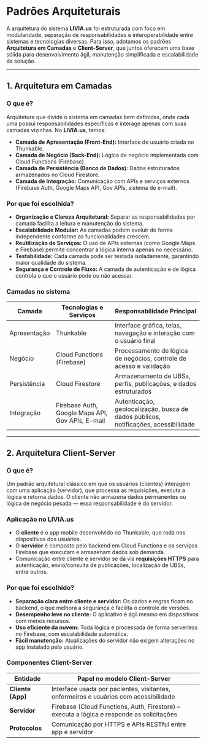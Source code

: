 # Padrões Arquiteturais

A arquitetura do sistema **LIVIA.us** foi estruturada com foco em modularidade, separação de responsabilidades e interoperabilidade entre sistemas e tecnologias diversas. Para isso, adotamos os padrões **Arquitetura em Camadas** e **Client-Server**, que juntos oferecem uma base sólida para desenvolvimento ágil, manutenção simplificada e escalabilidade da solução.

---

## 1. Arquitetura em Camadas

### O que é?
Arquitetura que divide o sistema em camadas bem definidas, onde cada uma possui responsabilidades específicas e interage apenas com suas camadas vizinhas. No **LIVIA.us**, temos:

- **Camada de Apresentação (Front-End):** Interface de usuário criada no Thunkable.
- **Camada de Negócio (Back-End):** Lógica de negócio implementada com Cloud Functions (Firebase).
- **Camada de Persistência (Banco de Dados):** Dados estruturados armazenados no Cloud Firestore.
- **Camada de Integração:** Comunicação com APIs e serviços externos (Firebase Auth, Google Maps API, Gov APIs, sistema de e-mail).

### Por que foi escolhida?

- **Organização e Clareza Arquitetural:** Separar as responsabilidades por camada facilita a leitura e manutenção do sistema.
- **Escalabilidade Modular:** As camadas podem evoluir de forma independente conforme as funcionalidades crescem.
- **Reutilização de Serviços:** O uso de APIs externas (como Google Maps e Firebase) permite concentrar a lógica interna apenas no necessário.
- **Testabilidade:** Cada camada pode ser testada isoladamente, garantindo maior qualidade do sistema.
- **Segurança e Controle de Fluxo:** A camada de autenticação e de lógica controla o que o usuário pode ou não acessar.

### Camadas no sistema

| Camada        | Tecnologias e Serviços                                 | Responsabilidade Principal                                                       |
|---------------|--------------------------------------------------------|-----------------------------------------------------------------------------------|
| Apresentação  | Thunkable                                              | Interface gráfica, telas, navegação e interação com o usuário final              |
| Negócio       | Cloud Functions (Firebase)                             | Processamento de lógica de negócios, controle de acesso e validação              |
| Persistência  | Cloud Firestore                                        | Armazenamento de UBSs, perfis, publicações, e dados estruturados                 |
| Integração    | Firebase Auth, Google Maps API, Gov APIs, E-mail       | Autenticação, geolocalização, busca de dados públicos, notificações, acessibilidade |

---

## 2. Arquitetura Client-Server

### O que é?
Um padrão arquitetural clássico em que os usuários (clientes) interagem com uma aplicação (servidor), que processa as requisições, executa a lógica e retorna dados. O cliente não armazena dados permanentes ou lógica de negócio pesada — essa responsabilidade é do servidor.

### Aplicação no LIVIA.us

- O **cliente** é o app mobile desenvolvido no Thunkable, que roda nos dispositivos dos usuários.
- O **servidor** é composto pelo backend em Cloud Functions e os serviços Firebase que executam e armazenam dados sob demanda.
- Comunicação entre cliente e servidor se dá via **requisições HTTPS** para autenticação, envio/consulta de publicações, localização de UBSs, entre outros.

### Por que foi escolhido?

- **Separação clara entre cliente e servidor:** Os dados e regras ficam no backend, o que melhora a segurança e facilita o controle de versões.
- **Desempenho leve no cliente:** O aplicativo é ágil mesmo em dispositivos com menos recursos.
- **Uso eficiente da nuvem:** Toda lógica é processada de forma serverless no Firebase, com escalabilidade automática.
- **Fácil manutenção:** Atualizações do servidor não exigem alterações no app instalado pelo usuário.

### Componentes Client-Server

| Entidade         | Papel no modelo Client-Server                                                  |
|------------------|---------------------------------------------------------------------------------|
| **Cliente (App)** | Interface usada por pacientes, visitantes, enfermeiros e usuários com acessibilidade |
| **Servidor**      | Firebase (Cloud Functions, Auth, Firestore) – executa a lógica e responde as solicitações |
| **Protocolos**    | Comunicação por HTTPS e APIs RESTful entre app e servidor                       |
